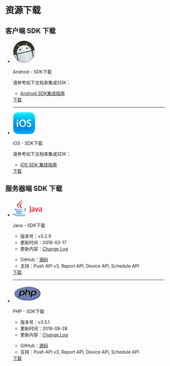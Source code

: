 # 资源下载
## 客户端 SDK 下载

<div class="download">
    <ul>
        <li>
            <div class="download-left">
                <div class="download-image">
                    <img src="../image/resource_android.png">
                </div>
            </div>
            <div class="download-right">
                <div class="download-title">
                    <p>Android - SDK下载</p>
                </div>
                <div class="download-info">
                    <p>请参考如下文档来集成SDK：</p>
                    <ul class="download-info-ul">
                        <li><a href="../client/Android_SMS_SDK">Android SDK集成指南</a></li>
                        <div style=" clear:both; visibility:hidden;"/>
                    </ul>
                </div>
                <div class="download-icon">
                    <a href="https://www.jiguang.cn/downloads/sdk/sms_android/">下载</a>
                </div>
                <div class="hr">
                    <hr />
                </div>
            </div>
        </li>
        <li>
            <div class="download-left">
                <div class="download-image">
                    <img src="../image/resource_ios.png">
                </div>
            </div>
            <div class="download-right">
                <div class="download-title">
                    <p>iOS - SDK下载</p>
                </div>
                <div class="download-info">
                    <p>请参考如下文档来集成SDK：</p>
                    <ul class="download-info-ul">
                        <li><a href="../client/iOS_SMS_SDK">iOS SDK 集成指南</a></li>
                        <div style=" clear:both; visibility:hidden;"/>
                    </ul>
                </div>
                <div class="download-icon">
                    <a href="https://www.jiguang.cn/downloads/sdk/sms_ios/">下载</a>
                </div>
            </div>
        </li>
    </ul>
</div>

## 服务器端 SDK 下载

<div class="download">
    <ul>
        <li>
            <div class="download-left">
                <div class="download-image">
                    <img src="../image/resource_sdk_java.png">
                </div>
            </div>
            <div class="download-right">
                <div class="download-title">
                    <p>Java - SDK下载</p>
                </div>
                <div class="download-info">
                    <ul class="download-info-ul">
                        <li>版本号：v3.2.9</li>
                        <li>更新时间：2016-03-17</li>
                        <li>更新内容：<a href="https://github.com/jpush/jpush-api-java-client/releases">Change Log</a></li>
                        <div style=" clear:both; visibility:hidden;"/>
                    </ul>
                    <ul class="download-info-ul">
                        <li>GitHub：<a href="https://github.com/jpush/jpush-api-java-client">源码</a></li>
                        <li>支持：Push API v3, Report API, Device API, Schedule API</li>
                        <div style=" clear:both; visibility:hidden;"/>
                    </ul>
                </div>
                <div class="download-icon">
                    <a href="https://www.jiguang.cn/downloads/resource/1459130284033">下载</a>
                </div>
            </div>
            <div class="hr">
                <hr />
            </div>
        </li>
        <li>
            <div class="download-left">
                <div class="download-image">
                    <img src="../image/resource_sdk_php.png">
                </div>
            </div>
            <div class="download-right">
                <div class="download-title">
                    <p>PHP - SDK下载</p>
                </div>
                <div class="download-info">
                    <ul class="download-info-ul">
                        <li>版本号：v3.5.1</li>
                        <li>更新时间：2016-08-28</li>
                        <li>更新内容：<a href="https://github.com/jpush/jpush-api-php-client/releases">Change Log</a></li>
                        <div style=" clear:both; visibility:hidden;"/>
                    </ul>
                    <ul class="download-info-ul">
                        <li>GitHub：<a href="https://github.com/jpush/jpush-api-php-client">源码</a></li>
                        <li>支持：Push API v3, Report API, Device API, Schedule API</li>
                        <div style=" clear:both; visibility:hidden;"/>
                    </ul>
                </div>
                <div class="download-icon">
                    <a href="https://sdkfiledl.jiguang.cn/jpush-api-php-client-3.5.1.zip">下载</a>
                </div>
            </div>
        </li>
        <div style=" clear:both; visibility:hidden;"/>
    </ul>
</div>

